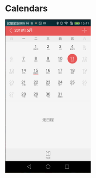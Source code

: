 # Calendars
![ ](https://github.com/AndyYuan317/Calendars/blob/master/app/src/main/res/drawable/thisapppicture.png)
